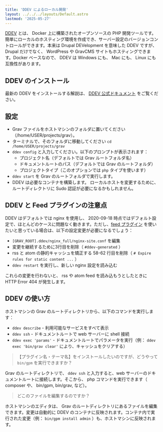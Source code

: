 ```yaml
---
title: 'DDEV によるローカル開発'
layout: ../../../layouts/Default.astro
lastmod: '2025-05-27'
---
```


[DDEV](https://ddev.readthedocs.io) とは、 Docker 上に構築されたオープンソースの PHP 開発ツールです。簡単にローカルのホスティング環境を作成でき、サーバー設定のバージョンコントロールができます。本来は Drupal DEVelopment を意味した DDEV ですが、Drupal だけでなく、 WordPress や GravCMS サイトもホスティングできます。Docker ベースなので、 DDEV は Windows にも、 Mac にも、 Linux にも互換性があります。

<h2 id="installing-ddev">DDEV のインストール</h2>

最新の DDEV をインストールする解説は、 [DDEV 公式ドキュメント](https://ddev.readthedocs.io/en/stable/) をご覧ください。

<h2 id="configuration">設定</h2>

- Grav ファイルをホストマシンのフォルダに置いてください（/home/USER/projects/grav）。
- ターミナルで、そのフォルダに移動してください `cd /home/USER/projects/grav`
- `ddev config` と入力してください。以下のプロンプトが表示されます：
  - プロジェクト名（デフォルトでは Grav ルートフォルダ名）
  - ドキュメントルートのパス（デフォルトでは Grav のルートフォルダ）
  - プロジェクトタイプ（このオプションでは `php` タイプを使います）
- `ddev start` を Grav のルートフォルダで実行します。
- DDEV は必要なコンテナを構築します。 ローカルホストを変更するために、ルートディレクトリに Sudo 認証が必要になるかもしれません。

<h2 id="note-about-ddev-and-the-feed-plugin">DDEV と Feed プラグインの注意点</h2>

DDEV はデフォルトでは nginx を使用し、 2020-09-18 時点ではデフォルト設定で、ほとんどのケースに問題なく動きます。ただし、[feed プラグイン](https://github.com/getgrav/grav-plugin-feed) を使いたいと思っている場合は、以下の設定変更が必要になるでしょう：

  * `[GRAV_ROOT].ddev/nginx_full/nginx-site.conf` を編集
  * 変更を継続するために3行目を削除（ `#ddev-generated` ）
  * rss と atom の静的キャッシュを矯正する 58-62 行目を削除（ `# Expire rules for static content ...` ）
  * `ddev restart` を実行し、新しい nginx 設定を読み込む

これらの変更を行わないと、 rss や atom feed を読み込もうとしたときに HTTP Error 404 が発生します。

<h2 id="using-ddev">DDEV の使い方</h2>

ホストマシンの Grav のルートディレクトリから、以下のコマンドを実行します：

* `ddev describe` - 利用可能なサービスをすべて表示
* `ddev ssh` - ドキュメントルートで web サーバーに shell 接続
* `ddev exec 'params'` - ドキュメントルートでパラメータを実行（例： `ddev exec 'bin/grav clear'` により、キャッシュをクリアする）

> 【プラグイン名・テーマ名】をインストールしたいのですが、どうやって `bin/gpm` を実行できますか？

Grav のルートディレクトリで、 `ddev ssh` と入力すると、web サーバーのドキュメントルートに接続します。そこから、 php コマンドを実行できます（ composer や、 bin/gpm, bin/grav, など）。

> どこのファイルを編集するのですか？

ホストマシンのエディタは、 Grav のルートディレクトリにあるファイルを編集できます。変更は自動的に DDEV のコンテナに反映されます。コンテナ内で実行された変更（例： `bin/gpm install admin` ）も、ホストマシンに反映されます。

